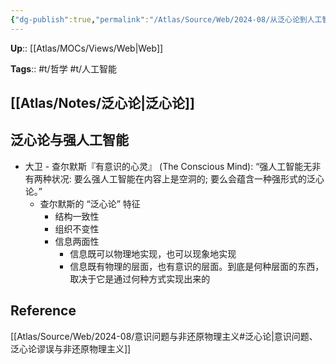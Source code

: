 ```yaml
---
{"dg-publish":true,"permalink":"/Atlas/Source/Web/2024-08/从泛心论到人工智能/"}
---
```



**Up**:: [[Atlas/MOCs/Views/Web\|Web]]

**Tags**:: #t/哲学 #t/人工智能 

## [[Atlas/Notes/泛心论\|泛心论]]

## 泛心论与强人工智能

- 大卫 - 查尔默斯『有意识的心灵』 (The Conscious Mind): “强人工智能无非有两种状况: 要么强人工智能在内容上是空洞的; 要么会蕴含一种强形式的泛心论。”
	- 查尔默斯的 “泛心论” 特征
		- 结构一致性
		- 组织不变性
		- 信息两面性
			- 信息既可以物理地实现，也可以现象地实现
			- 信息既有物理的层面，也有意识的层面。到底是何种层面的东西，取决于它是通过何种方式实现出来的

## Reference

[[Atlas/Source/Web/2024-08/意识问题与非还原物理主义#泛心论\|意识问题、泛心论谬误与非还原物理主义]]
